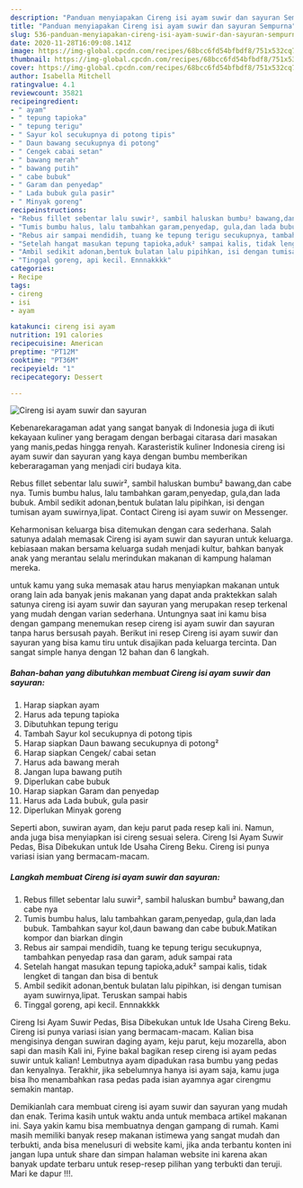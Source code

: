 ```yaml
---
description: "Panduan menyiapakan Cireng isi ayam suwir dan sayuran Sempurna"
title: "Panduan menyiapakan Cireng isi ayam suwir dan sayuran Sempurna"
slug: 536-panduan-menyiapakan-cireng-isi-ayam-suwir-dan-sayuran-sempurna
date: 2020-11-28T16:09:08.141Z
image: https://img-global.cpcdn.com/recipes/68bcc6fd54bfbdf8/751x532cq70/cireng-isi-ayam-suwir-dan-sayuran-foto-resep-utama.jpg
thumbnail: https://img-global.cpcdn.com/recipes/68bcc6fd54bfbdf8/751x532cq70/cireng-isi-ayam-suwir-dan-sayuran-foto-resep-utama.jpg
cover: https://img-global.cpcdn.com/recipes/68bcc6fd54bfbdf8/751x532cq70/cireng-isi-ayam-suwir-dan-sayuran-foto-resep-utama.jpg
author: Isabella Mitchell
ratingvalue: 4.1
reviewcount: 35821
recipeingredient:
- " ayam"
- " tepung tapioka"
- " tepung terigu"
- " Sayur kol secukupnya di potong tipis"
- " Daun bawang secukupnya di potong"
- " Cengek cabai setan"
- " bawang merah"
- " bawang putih"
- " cabe bubuk"
- " Garam dan penyedap"
- " Lada bubuk gula pasir"
- " Minyak goreng"
recipeinstructions:
- "Rebus fillet sebentar lalu suwir², sambil haluskan bumbu² bawang,dan cabe nya"
- "Tumis bumbu halus, lalu tambahkan garam,penyedap, gula,dan lada bubuk. Tambahkan sayur kol,daun bawang dan cabe bubuk.Matikan kompor dan biarkan dingin"
- "Rebus air sampai mendidih, tuang ke tepung terigu secukupnya, tambahkan penyedap rasa dan garam, aduk sampai rata"
- "Setelah hangat masukan tepung tapioka,aduk² sampai kalis, tidak lengket di tangan dan bisa di bentuk"
- "Ambil sedikit adonan,bentuk bulatan lalu pipihkan, isi dengan tumisan ayam suwirnya,lipat. Teruskan sampai habis"
- "Tinggal goreng, api kecil. Ennnakkkk"
categories:
- Recipe
tags:
- cireng
- isi
- ayam

katakunci: cireng isi ayam 
nutrition: 191 calories
recipecuisine: American
preptime: "PT12M"
cooktime: "PT36M"
recipeyield: "1"
recipecategory: Dessert

---
```



![Cireng isi ayam suwir dan sayuran](https://img-global.cpcdn.com/recipes/68bcc6fd54bfbdf8/751x532cq70/cireng-isi-ayam-suwir-dan-sayuran-foto-resep-utama.jpg)

Kebenarekaragaman adat yang sangat banyak di Indonesia juga di ikuti kekayaan kuliner yang beragam dengan berbagai citarasa dari masakan yang manis,pedas hingga renyah. Karasteristik kuliner Indonesia cireng isi ayam suwir dan sayuran yang kaya dengan bumbu memberikan keberaragaman yang menjadi ciri budaya kita.


Rebus fillet sebentar lalu suwir², sambil haluskan bumbu² bawang,dan cabe nya. Tumis bumbu halus, lalu tambahkan garam,penyedap, gula,dan lada bubuk. Ambil sedikit adonan,bentuk bulatan lalu pipihkan, isi dengan tumisan ayam suwirnya,lipat. Contact Cireng isi ayam suwir on Messenger.

Keharmonisan keluarga bisa ditemukan dengan cara sederhana. Salah satunya adalah memasak Cireng isi ayam suwir dan sayuran untuk keluarga. kebiasaan makan bersama keluarga sudah menjadi kultur, bahkan banyak anak yang merantau selalu merindukan makanan di kampung halaman mereka.

untuk kamu yang suka memasak atau harus menyiapkan makanan untuk orang lain ada banyak jenis makanan yang dapat anda praktekkan salah satunya cireng isi ayam suwir dan sayuran yang merupakan resep terkenal yang mudah dengan varian sederhana. Untungnya saat ini kamu bisa dengan gampang menemukan resep cireng isi ayam suwir dan sayuran tanpa harus bersusah payah.
Berikut ini resep Cireng isi ayam suwir dan sayuran yang bisa kamu tiru untuk disajikan pada keluarga tercinta. Dan sangat simple hanya dengan 12 bahan dan 6 langkah.


<!--inarticleads1-->

##### Bahan-bahan yang dibutuhkan membuat Cireng isi ayam suwir dan sayuran:

1. Harap siapkan  ayam
1. Harus ada  tepung tapioka
1. Dibutuhkan  tepung terigu
1. Tambah  Sayur kol secukupnya di potong tipis
1. Harap siapkan  Daun bawang secukupnya di potong²
1. Harap siapkan  Cengek/ cabai setan
1. Harus ada  bawang merah
1. Jangan lupa  bawang putih
1. Diperlukan  cabe bubuk
1. Harap siapkan  Garam dan penyedap
1. Harus ada  Lada bubuk, gula pasir
1. Diperlukan  Minyak goreng


Seperti abon, suwiran ayam, dan keju parut pada resep kali ini. Namun, anda juga bisa menyiapkan isi cireng sesuai selera. Cireng Isi Ayam Suwir Pedas, Bisa Dibekukan untuk Ide Usaha Cireng Beku. Cireng isi punya variasi isian yang bermacam-macam. 

<!--inarticleads2-->

##### Langkah membuat  Cireng isi ayam suwir dan sayuran:

1. Rebus fillet sebentar lalu suwir², sambil haluskan bumbu² bawang,dan cabe nya
1. Tumis bumbu halus, lalu tambahkan garam,penyedap, gula,dan lada bubuk. Tambahkan sayur kol,daun bawang dan cabe bubuk.Matikan kompor dan biarkan dingin
1. Rebus air sampai mendidih, tuang ke tepung terigu secukupnya, tambahkan penyedap rasa dan garam, aduk sampai rata
1. Setelah hangat masukan tepung tapioka,aduk² sampai kalis, tidak lengket di tangan dan bisa di bentuk
1. Ambil sedikit adonan,bentuk bulatan lalu pipihkan, isi dengan tumisan ayam suwirnya,lipat. Teruskan sampai habis
1. Tinggal goreng, api kecil. Ennnakkkk


Cireng Isi Ayam Suwir Pedas, Bisa Dibekukan untuk Ide Usaha Cireng Beku. Cireng isi punya variasi isian yang bermacam-macam. Kalian bisa mengisinya dengan suwiran daging ayam, keju parut, keju mozarella, abon sapi dan masih Kali ini, Fyine bakal bagikan resep cireng isi ayam pedas suwir untuk kalian! Lembutnya ayam dipadukan rasa bumbu yang pedas dan kenyalnya. Terakhir, jika sebelumnya hanya isi ayam saja, kamu juga bisa lho menambahkan rasa pedas pada isian ayamnya agar cirengmu semakin mantap. 

Demikianlah cara membuat cireng isi ayam suwir dan sayuran yang mudah dan enak. Terima kasih untuk waktu anda untuk membaca artikel makanan ini. Saya yakin kamu bisa membuatnya dengan gampang di rumah. Kami masih memiliki banyak resep makanan istimewa yang sangat mudah dan terbukti, anda bisa menelusuri di website kami, jika anda terbantu konten ini jangan lupa untuk share dan simpan halaman website ini karena akan banyak update terbaru untuk resep-resep pilihan yang terbukti dan teruji. Mari ke dapur !!!. 
